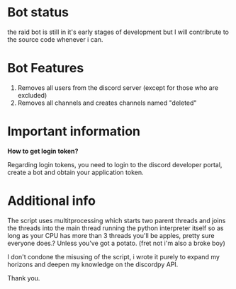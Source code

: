 # Bot status
the raid bot is still in it's early stages of development but I will contribrute to the source code whenever i can. 

# Bot Features
1. Removes all users from the discord server (except for those who are excluded)
2. Removes all channels and creates channels named "deleted"

# Important information
**How to get login token?**

Regarding login tokens, you need to login to the discord developer portal, create a bot and obtain your application token. 



# Additional info
The script uses multitprocessing which starts two parent threads and joins the threads into the main thread running the python
interpreter itself so as long as your CPU has more than 3 threads you'll be apples, pretty sure everyone does.? Unless you've got a potato. (fret not i'm also a broke boy)

I don't condone the misusing of the script, i wrote it purely to expand my horizons and deepen my knowledge on the discordpy API.

Thank you. 

